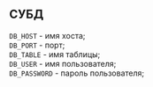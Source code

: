 ## СУБД

`DB_HOST` - имя хоста;  
`DB_PORT` - порт;  
`DB_TABLE` - имя таблицы;  
`DB_USER` - имя пользователя;  
`DB_PASSWORD` - пароль пользователя;
